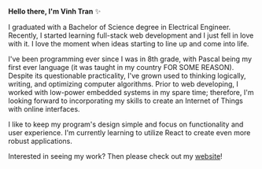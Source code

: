 **Hello there, I'm Vinh Tran** ✨

I graduated with a Bachelor of Science degree in Electrical Engineer. Recently, I started learning full-stack web development and I just fell in love with it. I love the moment when ideas starting to line up and come into life.

I've been programming ever since I was in 8th grade, with Pascal being my first ever language (it was taught in my country FOR SOME REASON). Despite its questionable practicality, I've grown used to thinking logically, writing, and optimizing computer algorithms. Prior to web developing, I worked with low-power embedded systems in my spare time; therefore, I'm looking forward to incorporating my skills to create an Internet of Things with online interfaces.

I like to keep my program's design simple and focus on functionality and user experience. I'm currently learning to utilize React to create even more robust applications.

Interested in seeing my work? Then please check out my [website](https://meemofu.github.io/MeeMofu/)!
